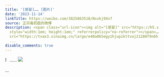 ```yaml
---
title: '[感冒]…… [图片]'
date: '2023-11-14'
linkTitle: https://weibo.com/3825863518/Nsxkj9Xn7
source: 正宗毒奶菇的微博
description: <span class="url-icon"><img alt="[感冒]" src="https://h5.sinaimg.cn/m/emoticon/icon/default/d_ganmao-286fc59b6d.png"
  style="width:1em; height:1em;" referrerpolicy="no-referrer"></span>…… <img style=""
  src="https://tvax3.sinaimg.cn/large/e40a0b5egy1hjupikttvoj21280f9n6h.jpg" referrerpolicy="no-referrer"><br><br>
  ...
disable_comments: true
---
```

<span class="url-icon"><img alt="[感冒]" src="https://h5.sinaimg.cn/m/emoticon/icon/default/d_ganmao-286fc59b6d.png" style="width:1em; height:1em;" referrerpolicy="no-referrer"></span>…… <img style="" src="https://tvax3.sinaimg.cn/large/e40a0b5egy1hjupikttvoj21280f9n6h.jpg" referrerpolicy="no-referrer"><br><br> ...